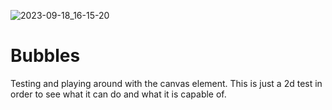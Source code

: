 ![2023-09-18_16-15-20](https://github.com/knettwerk/bubbles/assets/4305746/8573364d-7e44-4b50-9b35-56cad32ed551)
# Bubbles

Testing and playing around with the canvas element. This is just a 2d test in order to see what it can do and what it is capable of. 
